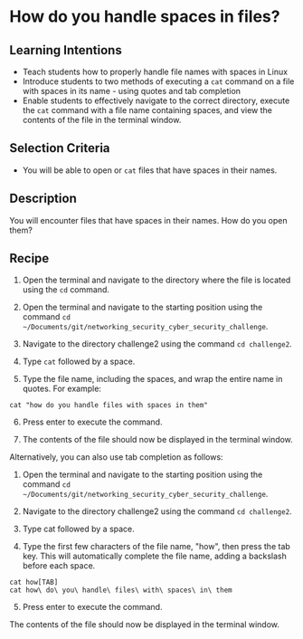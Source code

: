 # How do you handle spaces in files?

## Learning Intentions

* Teach students how to properly handle file names with spaces in Linux
* Introduce students to two methods of executing a `cat` command on a file with spaces in its name - using quotes and tab completion
* Enable students to effectively navigate to the correct directory, execute the `cat` command with a file name containing spaces, and view the contents of the file in the terminal window.

## Selection Criteria

* You will be able to open or `cat` files that have spaces in their names. 

## Description

You will encounter files that have spaces in their names. How do you open them? 

## Recipe

1. Open the terminal and navigate to the directory where the file is located using the `cd` command.

2. Open the terminal and navigate to the starting position using the command `cd ~/Documents/git/networking_security_cyber_security_challenge`.

3. Navigate to the directory challenge2 using the command `cd challenge2`.

4. Type `cat` followed by a space.

5. Type the file name, including the spaces, and wrap the entire name in quotes. For example:

```shell
cat "how do you handle files with spaces in them"
```

6. Press enter to execute the command.

7. The contents of the file should now be displayed in the terminal window.

Alternatively, you can also use tab completion as follows:

1. Open the terminal and navigate to the starting position using the command `cd ~/Documents/git/networking_security_cyber_security_challenge`.

2. Navigate to the directory challenge2 using the command `cd challenge2`.

3. Type cat followed by a space.

4. Type the first few characters of the file name, "how", then press the tab key. This will automatically complete the file name, adding a backslash before each space.

```shell
cat how[TAB] 
cat how\ do\ you\ handle\ files\ with\ spaces\ in\ them
```

5. Press enter to execute the command.

The contents of the file should now be displayed in the terminal window.
